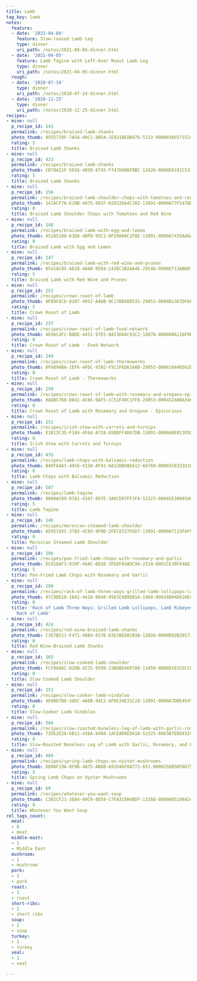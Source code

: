 ```yaml
---
title: Lamb
tag_key: lamb
notes:
  feature:
  - date: '2021-04-04'
    feature: Slow-roased Lamb Leg
    type: dinner
    uri_path: /notes/2021-04-04-dinner.html
  - date: '2021-04-05'
    feature: Lamb Tagine with Left-Over Roast Lamb Leg
    type: dinner
    uri_path: /notes/2021-04-05-dinner.html
  rough:
  - date: '2020-07-14'
    type: dinner
    uri_path: /notes/2020-07-14-dinner.html
  - date: '2020-12-25'
    type: dinner
    uri_path: /notes/2020-12-25-dinner.html
recipes:
- mine: null
  p_recipe_id: 141
  permalink: /recipes/braised-lamb-shanks
  photo_thumb: 0935720F-7A5A-40C1-8B5A-1E921BE8B476-5132-000003A93715244B.jpg
  rating: 5
  title: Braised Lamb Shanks
- mine: null
  p_recipe_id: 423
  permalink: /recipes/braised-lamb-shanks
  photo_thumb: CB70421F-5016-4858-8745-F747D606F8BC-12026-0000D9101C53110B.jpg
  rating: 5
  title: Braised Lamb Shanks
- mine: null
  p_recipe_id: 150
  permalink: /recipes/braised-lamb-shoulder-chops-with-tomatoes-and-red-wine
  photo_thumb: 141ACF76-E20B-4975-991F-029226A4C302-13891-0000A77F547DB15F.jpg
  rating: 0
  title: Braised Lamb Shoulder Chops with Tomatoes and Red Wine
- mine: null
  p_recipe_id: 148
  permalink: /recipes/braised-lamb-with-egg-and-lemon
  photo_thumb: 452A5100-63DA-4BFD-95C2-8F29AA0C2F8E-13891-0000A7435AA6AEFD.jpg
  rating: 0
  title: Braised Lamb with Egg and Lemon
- mine: null
  p_recipe_id: 147
  permalink: /recipes/braised-lamb-with-red-wine-and-prunes
  photo_thumb: 0541AC85-A828-48A8-9504-243EC1B2AA4E-29546-0000D713AB6D770C.jpg
  rating: 5
  title: Braised Lamb with Red Wine and Prunes
- mine: null
  p_recipe_id: 253
  permalink: /recipes/crown-roast-of-lamb
  photo_thumb: 0FB9F6CD-8187-4952-A4DB-9C17BB488535-29053-0004B1367DF6F80C.jpg
  rating: 5
  title: Crown Roast of Lamb
- mine: null
  p_recipe_id: 237
  permalink: /recipes/crown-roast-of-lamb-food-network
  photo_thumb: 4E96C4FC-B8DE-4451-97E5-8A73D66C93C2-16878-000008A116F9D8ED.jpg
  rating: 0
  title: Crown Roast of Lamb - Food Network
- mine: null
  p_recipe_id: 249
  permalink: /recipes/crown-roast-of-lamb-thermoworks
  photo_thumb: 8F6894BA-1EF6-4FDC-9392-F5C1F6D616AD-29053-00041844B562EBFB.jpg
  rating: 0
  title: Crown Roast of Lamb - Thermoworks
- mine: null
  p_recipe_id: 250
  permalink: /recipes/crown-roast-of-lamb-with-rosemary-and-oregano-epicurious
  photo_thumb: 0ADBC760-D041-4C66-9AF5-CC51F49C1FF8-29053-00045240BA346DF8.jpg
  rating: 0
  title: Crown Roast of Lamb with Rosemary and Oregano - Epicurious
- mine: null
  p_recipe_id: 152
  permalink: /recipes/irish-stew-with-carrots-and-turnips
  photo_thumb: E1B13C3D-F184-4F64-A72A-EEBDFF4D67DB-13891-0000A8E013FDD867.jpg
  rating: 0
  title: Irish Stew with Carrots and Turnips
- mine: null
  p_recipe_id: 435
  permalink: /recipes/lamb-chops-with-balsamic-reduction
  photo_thumb: B49F6AA3-4916-4150-AF91-0A12BB98E612-66769-0000358331D1622E.jpg
  rating: 0
  title: Lamb Chops with Balsamic Reduction
- mine: null
  p_recipe_id: 507
  permalink: /recipes/lamb-tagine
  photo_thumb: 9600AC09-87A1-4347-897E-3A0CD97FF2FA-52325-00045E300A5A06E8.jpg
  rating: 5
  title: Lamb Tagine
- mine: null
  p_recipe_id: 146
  permalink: /recipes/moroccan-steamed-lamb-shoulder
  photo_thumb: A595193C-37B3-4C93-9F0D-2FEC8327D5D7-13891-0000A7115FAFFFF5.jpg
  rating: 0
  title: Moroccan Steamed Lamb Shoulder
- mine: null
  p_recipe_id: 106
  permalink: /recipes/pan-fried-lamb-chops-with-rosemary-and-garlic
  photo_thumb: DC010AF3-939F-46AC-B038-3FEDFA9ADC90-2334-0001CE30F84AE143.jpg
  rating: 5
  title: Pan-Fried Lamb Chops with Rosemary and Garlic
- mine: null
  p_recipe_id: 299
  permalink: /recipes/rack-of-lamb-three-ways-grilled-lamb-lollipops-lamb-ribeyes-and-whole-rack-of-lamb
  photo_thumb: 87C8DD10-16A1-4418-8040-95E5C6B9EB1A-1060-00016B94D62AECE4.jpg
  rating: 0
  title: 'Rack of Lamb Three Ways: Grilled Lamb Lollipops, Lamb Ribeyes, and Whole
    Rack of Lamb'
- mine: null
  p_recipe_id: 424
  permalink: /recipes/red-wine-braised-lamb-shanks
  photo_thumb: C3E7B511-F471-48B4-837E-03E1BED8CB3B-12026-0000D92B20173A0B.jpg
  rating: 0
  title: Red Wine-Braised Lamb Shanks
- mine: null
  p_recipe_id: 165
  permalink: /recipes/slow-cooked-lamb-shoulder
  photo_thumb: FCF88AAC-82DB-4275-9599-19BDBD46FC80-11450-0000016355CC0A0B.jpg
  rating: 0
  title: Slow Cooked Lamb Shoulder
- mine: null
  p_recipe_id: 151
  permalink: /recipes/slow-cooker-lamb-vindaloo
  photo_thumb: 4E00D7B8-3ADC-4A6B-94C2-AFDE34E31C28-13891-0000A7DBE4545D78.jpg
  rating: 0
  title: Slow-Cooker Lamb Vindaloo
- mine: null
  p_recipe_id: 504
  permalink: /recipes/slow-roasted-boneless-leg-of-lamb-with-garlic-rosemary-and-lemon
  photo_thumb: 72DE2E2A-6B11-436A-849A-1AFEAD6ED610-52325-0003B7EDD8329FC1.jpg
  rating: 0
  title: Slow-Roasted Boneless Leg of Lamb with Garlic, Rosemary, and Lemon
- mine: null
  p_recipe_id: 484
  permalink: /recipes/spring-lamb-chops-on-oyster-mushrooms
  photo_thumb: DD08F19A-0FBB-4A75-AB0B-A91D46F0A773-651-000025DB5DF6D759.jpg
  rating: 5
  title: Spring Lamb Chops on Oyster Mushrooms
- mine: null
  p_recipe_id: 69
  permalink: /recipes/whatever-you-want-soup
  photo_thumb: C301CF21-3E04-40C9-8D58-C7FA3CEB4BDF-13288-0000085198424F30.jpg
  rating: 0
  title: Whatever You Want Soup
rel_tags_count:
  meat:
  - 6
  - meat
  middle-east:
  - 1
  - Middle East
  mushroom:
  - 1
  - mushroom
  pork:
  - 1
  - pork
  roast:
  - 3
  - roast
  short-ribs:
  - 1
  - short ribs
  soup:
  - 1
  - soup
  turkey:
  - 1
  - turkey
  veal:
  - 1
  - veal

---
```

